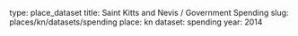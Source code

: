 type: place_dataset
title: Saint Kitts and Nevis / Government Spending
slug: places/kn/datasets/spending
place: kn
dataset: spending
year: 2014
